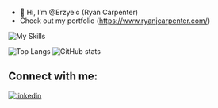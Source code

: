 - 👋 Hi, I’m @Erzyelc (Ryan Carpenter)
- Check out my portfolio (https://www.ryanjcarpenter.com/)


![My Skills](https://skillicons.dev/icons?i=js,tailwind,react,next,git,github)

![Top Langs](https://github-readme-stats.vercel.app/api/top-langs/?username=Erzyelc&theme=tokyonight)     ![GitHub stats](https://github-readme-stats.vercel.app/api?username=Erzyelc&show_icons=true&theme=tokyonight)


## Connect with me:
[![linkedin](https://skillicons.dev/icons?i=linkedin)](https://ryanjcarpenter)
